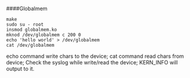 ####Globalmem
```
make
sudo su - root
insmod globalmem.ko
mknod /dev/globalmem c 200 0
echo 'hello world' > /dev/globalmem
cat /dev/globalmem
```
echo command write chars to the device;
cat command read chars from device;
Check the syslog while write/read the device; KERN_INFO will output to it.
